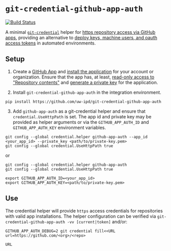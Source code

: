 # `git-credential-github-app-auth`
[![Build Status](
https://travis-ci.org/uw-ipd/git-credential-github-app-auth.svg?branch=master)](https://travis-ci.org/uw-ipd/git-credential-github-app-auth)

A minimal [`git-credential`](https://git-scm.com/docs/git-credential)
helper for [https repository access via GitHub
apps](https://developer.github.com/apps/building-github-apps/authenticating-with-github-apps/),
providing an alternative to [deploy keys, machine users, and oauth access
tokens](https://developer.github.com/v3/guides/managing-deploy-keys/) in
automated environments.

## Setup

1. Create a [GitHub App](
https://developer.github.com/apps/building-github-apps/creating-a-github-app/)
and [install the application](
https://developer.github.com/apps/managing-github-apps/making-a-github-app-public-or-private/#private-installation-flow)
for your account or organization. Ensure that the app has, at least,
[read-only access to "Repository contents"](
https://developer.github.com/apps/managing-github-apps/editing-a-github-app-s-permissions/)
and [generate a private key](
https://developer.github.com/apps/building-github-apps/authenticating-with-github-apps/#generating-a-private-key)
for the application.

2. Install `git-credential-github-app-auth` in the integration
   environment.

  ```
  pip install https://github.com/uw-ipd/git-credential-github-app-auth
  ```

3. Add `github-app-auth` as a git-credential helper and ensure that
   `credential.UseHttpPath` is set. The app id and private key may be
   provided as helper arguments or via the `GITHUB_APP_AUTH_ID` and
   `GITHUB_APP_AUTH_KEY` environment variables.

  ```
  git config --global credential.helper github-app-auth --app_id <your_app_id> --private_key <path/to/private-key.pem>
  git config --global credential.UseHttpPath true
  ```

  or

  ```
  git config --global credential.helper github-app-auth 
  git config --global credential.UseHttpPath true

  export GITHUB_APP_AUTH_ID=<your_app_id>
  export GITHUB_APP_AUTH_KEY=<path/to/private-key.pem>
  ```

## Use

The credential helper will provide `https` access credentials for
repositories with valid app installations. The helper configuration can be
verified via `git-credential-github-app-auth -vv [current|token]` and/or:

```
GITHUB_APP_AUTH_DEBUG=2 git credential fill<<URL
url=https://github.com/<org>/<repo>

URL
```
